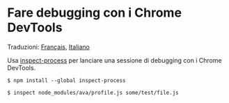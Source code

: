 # Fare debugging con i Chrome DevTools

Traduzioni:
[Français](https://github.com/avajs/ava-docs/blob/master/fr_FR/docs/recipes/debugging-with-chrome-devtools.md),
[Italiano](https://github.com/avajs/ava-docs/blob/master/it_IT/docs/recipes/debugging-with-chrome-devtools.md)

Usa [inspect-process](https://github.com/jaridmargolin/inspect-process) per lanciare una sessione di debugging con i Chrome DevTools.

```console
$ npm install --global inspect-process
```

```console
$ inspect node_modules/ava/profile.js some/test/file.js
```
